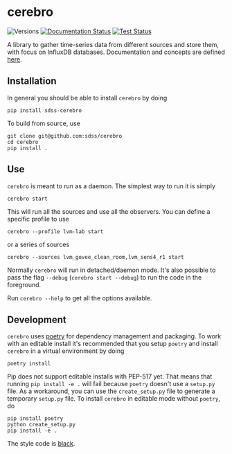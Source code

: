 # cerebro

![Versions](https://img.shields.io/badge/python->3.7-blue)
[![Documentation Status](https://readthedocs.org/projects/sdss-cerebro/badge/?version=latest)](https://sdss-cerebro.readthedocs.io/en/latest/?badge=latest)
[![Test Status](https://github.com/albireox/cerebro/workflows/Test/badge.svg)](https://github.com/sdss/sdss/actions)

A library to gather time-series data from different sources and store them, with focus on InfluxDB databases. Documentation and concepts are defined [here](https://sdss-cerebro.readthedocs.io/).

## Installation

In general you should be able to install `cerebro` by doing

```console
pip install sdss-cerebro
```

To build from source, use

```console
git clone git@github.com:sdss/cerebro
cd cerebro
pip install .
```

## Use

`cerebro` is meant to run as a daemon. The simplest way to run it is simply

```console
cerebro start
```

This will run all the sources and use all the observers. You can define a specific profile to use

```console
cerebro --profile lvm-lab start
```

or a series of sources

```console
cerebro --sources lvm_govee_clean_room,lvm_sens4_r1 start
```

Normally `cerebro` will run in detached/daemon mode. It's also possible to pass the flag `--debug` (`cerebro start --debug`) to run the code in the foreground.

Run `cerebro --help` to get all the options available.

## Development

`cerebro` uses [poetry](http://poetry.eustace.io/) for dependency management and packaging. To work with an editable install it's recommended that you setup `poetry` and install `cerebro` in a virtual environment by doing

```console
poetry install
```

Pip does not support editable installs with PEP-517 yet. That means that running `pip install -e .` will fail because `poetry` doesn't use a `setup.py` file. As a workaround, you can use the `create_setup.py` file to generate a temporary `setup.py` file. To install `cerebro` in editable mode without `poetry`, do

```console
pip install poetry
python create_setup.py
pip install -e .
```

The style code is [black](https://black.readthedocs.io/en/stable/).
